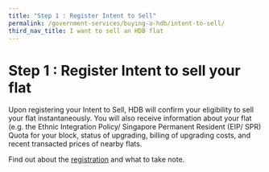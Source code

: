 ```yaml
---
title: "Step 1 : Register Intent to Sell"
permalink: /government-services/buying-a-hdb/intent-to-sell/
third_nav_title: I want to sell an HDB flat
---
```


# Step 1 : Register Intent to sell your flat

Upon registering your Intent to Sell, HDB will confirm your eligibility to sell your flat instantaneously. You will also receive information about your flat (e.g. the Ethnic Integration Policy/ Singapore Permanent Resident (EIP/ SPR) Quota for your block, status of upgrading, billing of upgrading costs, and recent transacted prices of nearby flats.

Find out about the [registration](https://www.hdb.gov.sg/cs/infoweb/residential/selling-a-flat/procedures/register-intent-to-sell) and what to take note.

